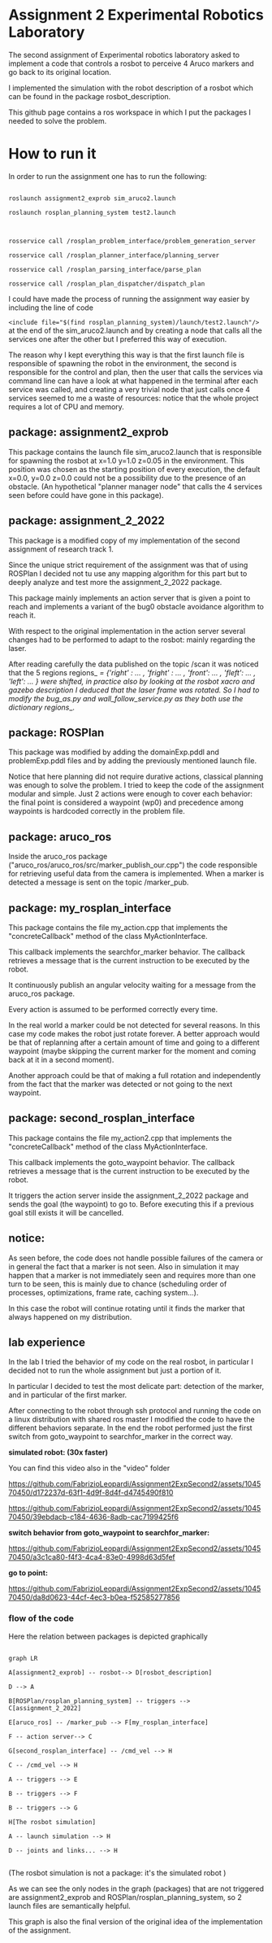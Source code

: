 # Assignment 2 Experimental Robotics Laboratory

  

The second assignment of Experimental robotics laboratory asked to implement a code that controls a rosbot to perceive 4 Aruco markers and go back to its original location.

I implemented the simulation with the robot description of a rosbot which can be found in the package rosbot_description.

This github page contains a ros workspace in which I put the packages I needed to solve the problem.

  

# How to run it

  

In order to run the assignment one has to run the following:

  

```

roslaunch assignment2_exprob sim_aruco2.launch

roslaunch rosplan_planning_system test2.launch

  

rosservice call /rosplan_problem_interface/problem_generation_server

rosservice call /rosplan_planner_interface/planning_server

rosservice call /rosplan_parsing_interface/parse_plan

rosservice call /rosplan_plan_dispatcher/dispatch_plan

```

I could have made the process of running the assignment way easier by including the line of code

```<include file="$(find rosplan_planning_system)/launch/test2.launch"/>``` at the end of the sim_aruco2.launch and by creating a node that calls all the services one after the other but I preferred this way of execution.

The reason why I kept everything this way is that the first launch file is responsible of spawning the robot in the environment, the second is responsible for the control and plan, then the user that calls the services via command line can have a look at what happened in the terminal after each service was called, and creating a very trivial node that just calls once 4 services seemed to me a waste of resources: notice that the whole project requires a lot of CPU and memory.

  

  

## package: assignment2_exprob

  

This package contains the launch file sim_aruco2.launch that is responsible for spawning the rosbot at x=1.0 y=1.0 z=0.05 in the environment. This position was chosen as the starting position of every execution, the default x=0.0, y=0.0 z=0.0 could not be a possibility due to the presence of an obstacle. (An hypothetical "planner manager node" that calls the 4 services seen before could have gone in this package).

  

## package: assignment_2_2022

  

This package is a modified copy of my implementation of the second assignment of research track 1.

Since the unique strict requirement of the assignment was that of using ROSPlan I decided not tu use any mapping algorithm for this part but to deeply analyze and test more the assignment_2_2022 package.

This package mainly implements an action server that is given a point to reach and implements a variant of the bug0 obstacle avoidance algorithm to reach it.

With respect to the original implementation in the action server several changes had to be performed to adapt to the rosbot: mainly regarding the laser.

After reading carefully the data published on the topic /scan it was noticed that the 5 regions regions_ _= {'right' : ... , 'fright' : ... , 'front': ... , 'fleft': ... , 'left': ... } were shifted, in practice also by looking at the rosbot xacro and gazebo description I deduced that the laser frame was rotated. So I had to modify the bug_as.py and wall_follow_service.py as they both use the dictionary regions__.

  

## package: ROSPlan

  

This package was modified by adding the domainExp.pddl and problemExp.pddl files and by adding the previously mentioned launch file.

Notice that here planning did not require durative actions, classical planning was enough to solve the problem. I tried to keep the code of the assignment modular and simple. Just 2 actions were enough to cover each behavior: the final point is considered a waypoint (wp0) and precedence among waypoints is hardcoded correctly in the problem file.

  

## package: aruco_ros

  

Inside the aruco_ros package  ("aruco_ros/aruco_ros/src/marker_publish_our.cpp") the code responsible for retrieving useful data from the camera is implemented. When a marker is detected a message is sent on the topic /marker_pub.

  

## package: my_rosplan_interface

  

This package contains the file my_action.cpp that implements the "concreteCallback" method of the class MyActionInterface.

This callback implements the searchfor_marker behavior.
The callback retrieves a message that is the current instruction to be executed by the robot.

 It continuously publish an angular velocity waiting for a message from the aruco_ros package.

Every action is assumed to be performed correctly every time.

In the real world a marker could be not detected for several reasons. In this case my code makes the robot just rotate forever. A better approach would be that of replanning after a certain amount of time and going to a different waypoint (maybe skipping the current marker for the moment and coming back at it in a second moment).

Another approach could be that of making a full rotation and independently from the fact that the marker was detected or not going to the next waypoint.

  
  ## package: second_rosplan_interface

This package contains the file my_action2.cpp that implements the "concreteCallback" method of the class MyActionInterface.
  
This callback implements the goto_waypoint behavior.
The callback retrieves a message that is the current instruction to be executed by the robot.

It triggers the action server inside the assignment_2_2022 package and sends the goal (the waypoint) to go to.
Before executing this if a previous goal still exists it will be cancelled.



## notice:

  

As seen before, the code does not handle possible failures of the camera or in general the fact that a marker is not seen. Also in simulation it may happen that a marker is not immediately seen and requires more than one turn to be seen, this is mainly due to chance (scheduling order of processes, optimizations, frame rate, caching system...).

In this case the robot will continue rotating until it finds the marker that always happened on my distribution.


  

## lab experience

  

In the lab I tried the behavior of my code on the real rosbot, in particular I decided not to run the whole assignment but just a portion of it.

In particular I decided to test the most delicate part: detection of the marker, and in particular of the first marker.

After connecting to the robot through ssh protocol and running the code on a linux distribution with shared ros master I modified the code to have the different behaviors separate. In the end the robot performed just the first switch from goto_waypoint to searchfor_marker in the correct way.

  
****simulated robot: (30x faster)****

You can find this video also in the "video" folder



https://github.com/FabrizioLeopardi/Assignment2ExpSecond2/assets/104570450/d172237d-63f1-4d9f-8d4f-d4745490f810




https://github.com/FabrizioLeopardi/Assignment2ExpSecond2/assets/104570450/39ebdacb-c184-4636-8adb-cac7199425f6



  

****switch behavior from goto_waypoint to searchfor_marker:****

  


https://github.com/FabrizioLeopardi/Assignment2ExpSecond2/assets/104570450/a3c1ca80-f4f3-4ca4-83e0-4998d63d5fef



  

  

****go to point:****

  

https://github.com/FabrizioLeopardi/Assignment2ExpSecond2/assets/104570450/da8d0623-44cf-4ec3-b0ea-f52585277856





  

  

### flow of the code

  

  

Here the relation between packages is depicted graphically

  

```mermaid

graph LR

A[assignment2_exprob] -- rosbot--> D[rosbot_description]

D --> A

B[ROSPlan/rosplan_planning_system] -- triggers --> C[assignment_2_2022]

E[aruco_ros] -- /marker_pub --> F[my_rosplan_interface]

F -- action server--> C

G[second_rosplan_interface] -- /cmd_vel --> H

C -- /cmd_vel --> H

A -- triggers --> E

B -- triggers --> F

B -- triggers --> G

H[The rosbot simulation]

A -- launch simulation --> H

D -- joints and links... --> H


```

  (The rosbot simulation is not a package: it's the simulated robot )

As we can see the only nodes in the graph (packages) that are not triggered are assignment2_exprob and ROSPlan/rosplan_planning_system, so 2 launch files are semantically helpful.

This graph is also the final version of the original idea of the implementation of the assignment.
